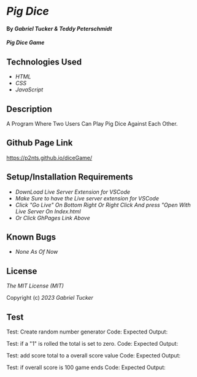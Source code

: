 # _Pig Dice_

#### By _**Gabriel Tucker & Teddy Peterschmidt**_

#### _Pig Dice Game_

## Technologies Used

* _HTML_
* _CSS_
* _JavaScript_

## Description

A Program Where Two Users Can Play Pig Dice Against Each Other.

## Github Page Link

https://p2nts.github.io/diceGame/

## Setup/Installation Requirements
* _DownLoad Live Server Extension for VSCode_
* _Make Sure to have the Live server extension for VSCode_
* _Click "Go Live"  On Bottom Right Or Right Click And press "Open With Live Server On Index.html_
* _Or Click GhPages Link Above_




## Known Bugs

* _None As Of Now_


## License

_The MIT License (MIT)_

Copyright (c) _2023_ _Gabriel Tucker_

## Test

Test: Create random number generator
Code: 
Expected Output: 

Test: if a "1" is rolled the total is set to zero.
Code: 
Expected Output: 

Test: add score total to a overall score value 
Code: 
Expected Output: 

Test: if overall score is 100 game ends 
Code: 
Expected Output: 
